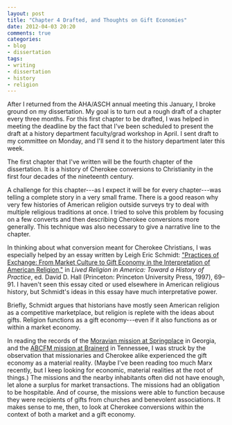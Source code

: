 ```yaml
---
layout: post
title: "Chapter 4 Drafted, and Thoughts on Gift Economies"
date: 2012-04-03 20:20
comments: true
categories: 
- blog
- dissertation
tags:
- writing
- dissertation
- history
- religion
---
```

After I returned from the AHA/ASCH annual meeting this January, I broke
ground on my dissertation. My goal is to turn out a rough draft of a
chapter every three months. For this first chapter to be drafted, I was
helped in meeting the deadline by the fact that I've been scheduled to
present the draft at a history department faculty/grad workshop in
April. I sent draft to my committee on Monday, and I'll send it to the
history department later this week.

<!--more-->

The first chapter that I've written will be the fourth chapter of the
dissertation. It is a history of Cherokee conversions to Christianity in
the first four decades of the nineteenth century.

A challenge for this chapter---as I expect it will be for every
chapter---was telling a complete story in a very small frame. There is a
good reason why very few histories of American religion outside surveys
try to deal with multiple religious traditions at once. I tried to solve
this problem by focusing on a few converts and then describing Cherokee
conversions more generally. This technique was also necessary to give a
narrative line to the chapter.

In thinking about what conversion meant for Cherokee Christians, I was
especially helped by an essay written by Leigh Eric Schmidt: ["Practices of Exchange: From Market Culture to Gift Economy in the Interpretation of American Religion,"][practices]
in *Lived Religion in America: Toward a History of Practice*, ed. David
D. Hall (Princeton: Princeton University Press, 1997), 69–91. I haven't
seen this essay cited or used elsewhere in American religious history,
but Schmidt's ideas in this essay have much interpretative power.

Briefly, Schmidt argues that historians have mostly seen American
religion as a competitive marketplace, but religion is replete with the
ideas about gifts. Religion functions as a gift economy---even if it
also functions as or within a market economy.

In reading the records of the [Moravian mission at Springplace][springplace] in Georgia, and the [ABCFM mission at Brainerd][brainerd] in Tennessee, I was struck by the observation that missionaries and Cherokee alike experienced the gift economy as a material reality. (Maybe I've been reading too much Marx recently, but I keep looking for economic, material realities at the root of things.) The missions and the nearby inhabitants often did not have enough, let alone a surplus for market transactions. The missions had an obligation to be hospitable. And of course, the missions were able to function because they were recipients of gifts from churches and benevolent associations. It makes sense to me, then, to look at Cherokee conversions within the context of both a market and a gift economy.

[practices]: http://books.google.com/books?id=IIk8WWy2kGsC
[springplace]: http://books.google.com/books?id=AD8nAAAACAAJ
[brainerd]: http://books.google.com/books?id=4lLV8jGq-qcC

